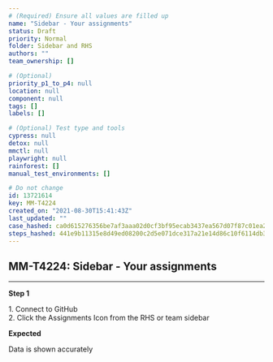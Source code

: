 ```yaml
---
# (Required) Ensure all values are filled up
name: "Sidebar - Your assignments"
status: Draft
priority: Normal
folder: Sidebar and RHS
authors: ""
team_ownership: []

# (Optional)
priority_p1_to_p4: null
location: null
component: null
tags: []
labels: []

# (Optional) Test type and tools
cypress: null
detox: null
mmctl: null
playwright: null
rainforest: []
manual_test_environments: []

# Do not change
id: 13721614
key: MM-T4224
created_on: "2021-08-30T15:41:43Z"
last_updated: ""
case_hashed: ca0d615276356be7af3aaa02d0cf3bf95ecab3437ea567d07f87c01ea29da484f03b3f801e592e657128e0b4011cef07
steps_hashed: 441e9b11315e8d49ed08200c2d5e071dce317a21e14d86c10f6114db3d57c5a33402f8c42b20896f4fce53706787132d
---
```


<!-- (Auto-generated) Based on frontmatter's "key" and "name" -->

## MM-T4224: Sidebar - Your assignments

---

**Step 1**

1\. Connect to GitHub\
2\. Click the Assignments Icon from the RHS or team sidebar

**Expected**

Data is shown accurately

